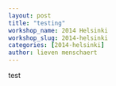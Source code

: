 ```yaml
---
layout: post
title: "testing"
workshop_name: 2014 Helsinki
workshop_slug: 2014-helsinki
categories: [2014-helsinki]
author: lieven menschaert
---
```

test
